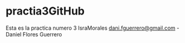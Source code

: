 # practia3GitHub
Esta es la practica numero 3
IsraMorales
dani.fguerrero@gmail.com - Daniel Flores Guerrero